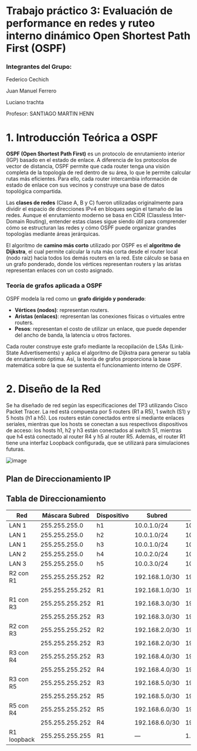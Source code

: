 # Trabajo práctico 3: Evaluación de performance en redes y ruteo interno dinámico Open Shortest Path First (OSPF)

### Integrantes del Grupo:

Federico Cechich

Juan Manuel Ferrero

Luciano trachta

Profesor: SANTIAGO MARTIN HENN


# 1. Introducción Teórica a OSPF


**OSPF (Open Shortest Path First)** es un protocolo de enrutamiento interior (IGP) basado en el estado de enlace. A diferencia de los protocolos de vector de distancia, OSPF permite que cada router tenga una visión completa de la topología de red dentro de su área, lo que le permite calcular rutas más eficientes. Para ello, cada router intercambia información de estado de enlace con sus vecinos y construye una base de datos topológica compartida.

Las **clases de redes** (Clase A, B y C) fueron utilizadas originalmente para dividir el espacio de direcciones IPv4 en bloques según el tamaño de las redes. Aunque el enrutamiento moderno se basa en CIDR (Classless Inter-Domain Routing), entender estas clases sigue siendo útil para comprender cómo se estructuran las redes y cómo OSPF puede organizar grandes topologías mediante áreas jerárquicas.

El algoritmo de **camino más corto** utilizado por OSPF es el **algoritmo de Dijkstra**, el cual permite calcular la ruta más corta desde el router local (nodo raíz) hacia todos los demás routers en la red. Este cálculo se basa en un grafo ponderado, donde los vértices representan routers y las aristas representan enlaces con un costo asignado.

### Teoría de grafos aplicada a OSPF

OSPF modela la red como un **grafo dirigido y ponderado**:

- **Vértices (nodos)**: representan routers.
- **Aristas (enlaces)**: representan las conexiones físicas o virtuales entre routers.
- **Pesos**: representan el costo de utilizar un enlace, que puede depender del ancho de banda, la latencia u otros factores.

Cada router construye este grafo mediante la recopilación de LSAs (Link-State Advertisements) y aplica el algoritmo de Dijkstra para generar su tabla de enrutamiento óptima. Así, la teoría de grafos proporciona la base matemática sobre la que se sustenta el funcionamiento interno de OSPF.

# 2. Diseño de la Red

Se ha diseñado de red según las especificaciones del TP3 utilizando Cisco Packet Tracer. La red está compuesta por 5 routers (R1 a R5), 1 switch (S1) y 5 hosts (h1 a h5). Los routers están conectados entre sí mediante enlaces seriales, mientras que los hosts se conectan a sus respectivos dispositivos de acceso: los hosts h1, h2 y h3 están conectados al switch S1, mientras que h4 está conectado al router R4 y h5 al router R5. Además, el router R1 tiene una interfaz Loopback configurada, que se utilizará para simulaciones futuras.

![image](https://github.com/user-attachments/assets/bd37b9e0-6a30-400e-a4a8-85a9b98948bd)

## Plan de Direccionamiento IP

## Tabla de Direccionamiento

| Red            | Máscara Subred     | Dispositivo | Subred          | IP           |
|----------------|--------------------|-------------|------------------|--------------|
| LAN 1          | 255.255.255.0      | h1          | 10.0.1.0/24      | 10.0.1.1     |
| LAN 1          | 255.255.255.0      | h2          | 10.0.1.0/24      | 10.0.1.2     |
| LAN 1          | 255.255.255.0      | h3          | 10.0.1.0/24      | 10.0.1.3     |
| LAN 2          | 255.255.255.0      | h4          | 10.0.2.0/24      | 10.0.2.1     |
| LAN 3          | 255.255.255.0      | h5          | 10.0.3.0/24      | 10.0.3.1     |
| R2 con R1      | 255.255.255.252    | R2          | 192.168.1.0/30   | 192.168.1.1  |
|                | 255.255.255.252    | R1          | 192.168.1.0/30   | 192.168.1.2  |
| R1 con R3      | 255.255.255.252    | R1          | 192.168.3.0/30   | 192.168.3.1  |
|                | 255.255.255.252    | R3          | 192.168.3.0/30   | 192.168.3.2  |
| R2 con R3      | 255.255.255.252    | R2          | 192.168.2.0/30   | 192.168.2.1  |
|                | 255.255.255.252    | R3          | 192.168.2.0/30   | 192.168.2.2  |
| R3 con R4      | 255.255.255.252    | R3          | 192.168.4.0/30   | 192.168.4.1  |
|                | 255.255.255.252    | R4          | 192.168.4.0/30   | 192.168.4.2  |
| R3 con R5      | 255.255.255.252    | R3          | 192.168.5.0/30   | 192.168.5.1  |
|                | 255.255.255.252    | R5          | 192.168.5.0/30   | 192.168.5.2  |
| R5 con R4      | 255.255.255.252    | R5          | 192.168.6.0/30   | 192.168.6.1  |
|                | 255.255.255.252    | R4          | 192.168.6.0/30   | 192.168.6.2  |
| R1 loopback    | 255.255.255.255    | R1          | —                | 1.1.1.1      |






